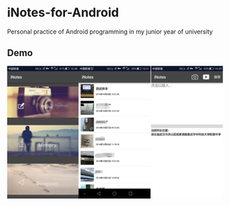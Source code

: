 # iNotes-for-Android
Personal practice of Android programming in my junior year of university
## Demo
![demo_image](https://github.com/hwang1996/iNotes-for-Android/blob/master/demo_img/demo.png)
